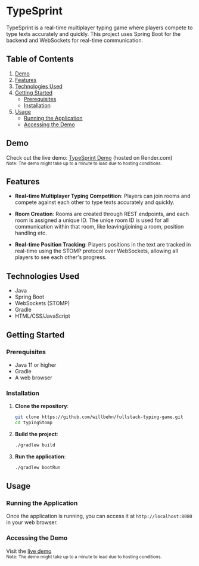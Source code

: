 # TypeSprint

TypeSprint is a real-time multiplayer typing game where players compete to type texts accurately and quickly. This project uses Spring Boot for the backend and WebSockets for real-time communication. 

## Table of Contents

1. [Demo](#demo)
2. [Features](#features)
3. [Technologies Used](#technologies-used)
4. [Getting Started](#getting-started)
    - [Prerequisites](#prerequisites)
    - [Installation](#installation)
5. [Usage](#usage)
    - [Running the Application](#running-the-application)
    - [Accessing the Demo](#accessing-the-demo)

## Demo

Check out the live demo: [TypeSprint Demo](http://your-demo-link.com) (hosted on Render.com)  
<sub>Note: The demo might take up to a minute to load due to hosting conditions.</sub>

## Features

- **Real-time Multiplayer Typing Competition**: Players can join rooms and compete against each other to type texts accurately and quickly.
- **Room Creation**: Rooms are created through REST endpoints, and each room is assigned a unique ID. The uniqe room ID is used for all communication within that room, like leaving/joining a room, position handling etc.

- **Real-time Position Tracking**: Players positions in the text are tracked in real-time using the STOMP protocol over WebSockets, allowing all players to see each other's progress.





## Technologies Used

- Java
- Spring Boot
- WebSockets (STOMP)
- Gradle
- HTML/CSS/JavaScript

## Getting Started

### Prerequisites

- Java 11 or higher
- Gradle
- A web browser

### Installation

1. **Clone the repository**:
    ```bash
    git clone https://github.com/willbehn/fullstack-typing-game.git
    cd typingStomp
    ```

2. **Build the project**:
    ```bash
    ./gradlew build
    ```

3. **Run the application**:
    ```bash
    ./gradlew bootRun
    ```

## Usage

### Running the Application

Once the application is running, you can access it at `http://localhost:8080` in your web browser.

### Accessing the Demo

Visit the [live demo](http://your-demo-link.com)  
<sub>Note: The demo might take up to a minute to load due to hosting conditions.</sub>

